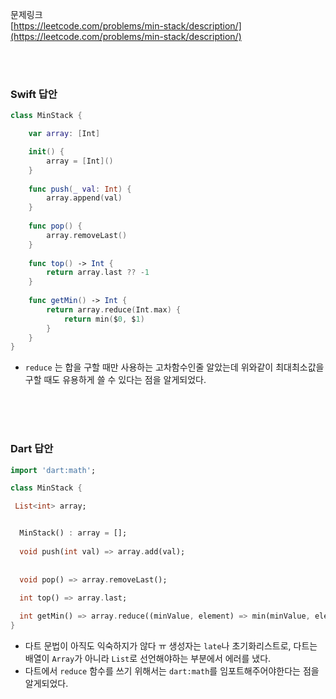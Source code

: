 문제링크<br/>
[https://leetcode.com/problems/min-stack/description/](https://leetcode.com/problems/min-stack/description/)

<br/>
<br/>

### Swift 답안

```swift
class MinStack {

    var array: [Int]

    init() {
        array = [Int]()
    }
    
    func push(_ val: Int) {
        array.append(val)
    }
    
    func pop() {
        array.removeLast()
    }
    
    func top() -> Int {
        return array.last ?? -1
    }
    
    func getMin() -> Int {
        return array.reduce(Int.max) {
            return min($0, $1)
        }
    }
}
```

- `reduce` 는 합을 구할 때만 사용하는 고차함수인줄 알았는데 위와같이 최대최소값을 구할 때도 유용하게 쓸 수 있다는 점을 알게되었다. 

<br/>
<br/>
<br/>

### Dart 답안


```dart
import 'dart:math';

class MinStack {

 List<int> array;


  MinStack() : array = [];
  
  void push(int val) => array.add(val);
  
  
  void pop() => array.removeLast();
  
  int top() => array.last;

  int getMin() => array.reduce((minValue, element) => min(minValue, element));
}
```

- 다트 문법이 아직도 익숙하지가 않다 ㅠ 생성자는 `late`나 초기화리스트로, 다트는 배열이 `Array`가 아니라 `List`로 선언해야하는 부분에서 에러를 냈다.
- 다트에서 `reduce` 함수를 쓰기 위해서는 `dart:math`를 임포트해주어야한다는 점을 알게되었다. 
